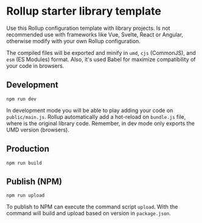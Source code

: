 # Rollup starter library template

Use this Rollup configuration template with library projects. Is not recommended use with frameworks like Vue, Svelte, React or Angular, otherwise modify with your own Rollup configuration.

The compiled files will be exported and minify in `umd`, `cjs` (CommonJS), and `esm` (ES Modules) format. Also, it's used Babel for maximize compatibility of your code in browsers.

## Development

```shell
npm run dev
```

In development mode you will be able to play adding your code on `public/main.js`. Rollup automatically add a hot-reload on `bundle.js` file, where is the original library code. Remember, in dev mode only exports the UMD version (browsers).

## Production

```shell
npm run build
```

## Publish (NPM)

```
npm run upload
```

To publish to NPM can execute the command script `upload`. With the command will build and upload based on version in `package.json`.

